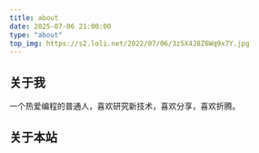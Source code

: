 ```yaml
---
title: about
date: 2025-07-06 21:00:00
type: "about"
top_img: https://s2.loli.net/2022/07/06/3z5X4J8Z6Wq9x7Y.jpg
---
```


## 关于我

一个热爱编程的普通人，喜欢研究新技术，喜欢分享，喜欢折腾。

## 关于本站
